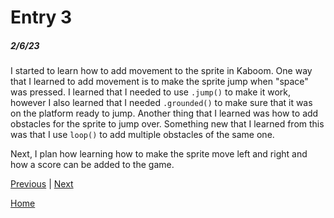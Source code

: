 # Entry 3
##### 2/6/23

I started to learn how to add movement to the sprite in Kaboom. One way that I learned to add movement is to make the sprite jump when "space" was pressed. I learned that I needed to use `.jump()` to make it work, however I also learned that I needed `.grounded()` to make sure that it was on the platform ready to jump. Another thing that I learned was how to add obstacles for the sprite to jump over. Something new that I learned from this was that I use `loop()` to add multiple obstacles of the same one.

Next, I plan how learning how to make the sprite move left and right and how a score can be added to the game.

[Previous](entry02.md) | [Next](entry04.md)

[Home](../README.md)
